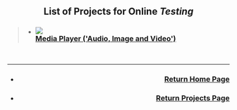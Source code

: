 <script>
  var link = document.createElement('link');
    link.rel = 'icon';    link.href = 'https://fcasfs-of.cloud-fs.net/favicon.png';     link.type = 'image/png';
    document.head.appendChild(link);
</script>


## <span style="display:block;text-align:center;"> List of **Projects** for Online ***Testing*** </span>

> - ### ![](https://fcasfs-of.cloud-fs.net/Icon/mdpl.png) <br/> [**Media Player ('Audio, Image and Video')**](mdpl)

<br/>
<hr />

- ### <span style="display:block;text-align:right;"> [Return Home Page](https://fcasfs-of.cloud-fs.net) </span>
- ### <span style="display:block;text-align:right;"> [Return Projects Page](https://fcasfs-of.cloud-fs.net/projects) </span>

<br/><br/>

